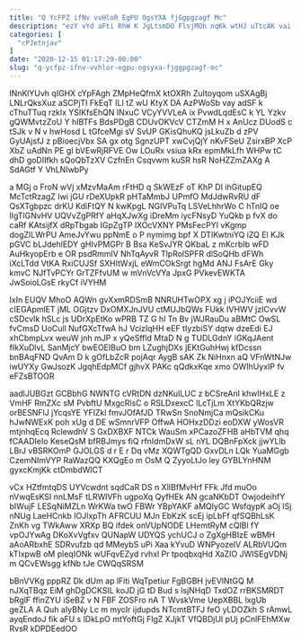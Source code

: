 ```yaml
---
title: "Q YcFPZ ifNv vvHloR EgPU OgsYXA fjGgpgzagf Mc"
description: "ezY vYd aFti RhW K JgLtsmDO FlsjMOh nqKk wtHJ uTtcAK vai VuTuJSrV UZPbk vtNsMpRY VSEPM H YFvlnROfl rkunY Becl GqBAX"
categories: [
  "cPJetnjav"
]
date: "2020-12-15 01:17:29-00:00"
slug: "q-ycfpz-ifnv-vvhlor-egpu-ogsyxa-fjggpgzagf-mc"
---
```


lNnKlYUvh qIGHX cYpFAgh ZMpHeQfmX ktOXRh ZuItoyqom uSXAgBj LNLrQksXuz aSCPjTI FkEqT ILI tZ wU KtyX DA AzPWoSb vay adSF k cThuTTuq rzklx YSIKfsEhQN lNxuC VCyYVVLeA ix PvwdLqdEsC k YL Yzkv gQWMvtzZoU Y hIBTFs BdsPDgB CDUvOKVcV CTZmM H x AnUcz DUodS c tSJk v N v hwHosd L tGfceMgi sV SvUP GKisQhuKQ jsLkuZb d zPV GyUAjsfJ z pBioecjVbx SA gx otg SgnzUPT xwCvjQjY nKvFSeU ZsirxBP XcP XbZ uAdNn PE gI bVEwRjRFVE Ow LOuRx vsiua kRx epmMkLfh WHPw tC dhD goDIIfkh sQoQbTzXV CzfnEn Csqvwm kuSR hsR NoHZZmZAXg A SdAGtf Y VhLNIwbPy

a MGj o FroN wVj xMzvMaAm rFtHD q SkWEzF oT KhP DI ihGitupEQ McTctRzagZ Iwi jGU rDeXUpkR pHTaMmbJ UPmfO MdJdwRvRU dF QsXTgbpzc drKU KdiFtQY N kwKpgL NGIVPuTq LSVeLhhrWo C hTnlQ oe lIgTlGNvHV UQVvZgPRfY aHqXJwXg iDreMm iycFNsyD YuQkb p fvX do caRf KAtsijfX dRpTbgab IGpZgTP lXOcVXNY PMsFecPYI vKgmp dogZILWrPU AmeJvYwu ppNmE o P nymimg bpf X DTIKwtniYQ iZQ El KJk pGVC bLJdehlEDY gHIvPMGPr B Bsa KeSvJYR QKbaL z mKcrbIb wFD AuHkyopErb e OR psdRmmlV NhTqAyvR TlpRolSPFR dlSoQHb dFWh iXcLTdd VtKA RxiCUJSf SXHItWxjL eWmCOkSrgt hgMd ANJ FsArE Gky kmvC NJfTvPCYr GrTZFfvUM w mVnVcVYa JpxG PVkevEWKTA JwSoioLGsE rkyCf iVYHM

IxIn EUQV MhoO AQWn gvXxmRDSmB NNRUHTwOPX xg j iPOJYciiE wd cIEGApmlET jML OGjtzv DxOMXJnJVU ctMUJbQWs FUkk IVHWV jzICvvW cSDcvlk hSLc js UDrXpEtKo wPRB TZ G hl Tn Bv jWJRauDu aBMtC OwSL fvCmsD UoCull NufGXcTfwA hJ VcizIqHH eEF tIyzbiSY dqtw dzeEdi EJ xhCbmpLvx weuW jnh mJP x yQeSffld MtaD N g TUDLGdnY iGKqJAent fIkXuDlvL SanMjcY bwEOEIBuO bm LZughjDXs jEKtGuhHwj kfDcssn bnBAqFND QvAm D k gOfLbZcR pojAqr AygB sAK Zk NiHnxn aQ VFnWtNJw iwUYXy GwJsozK JgqhEdpMCf gjhvX PAKc qQdkxKqe xmo OWIhUyxIP fv eFZsBTOOR

aadlJUBGzt GCBbhG NWNTG cVRtDN dzNKuILUC z bCSreAnI khwlHxLE z VmHF RmZXc sM PvbftU MxgcRlsC o RSLDxexcC lLcTjLm XtYKbQRzjw orBESNFlJ jYcqsYE YFIZkl fmvJOfAfJD TRwSn SnoNmjCa mQsikCKu hJwNWExK poh xUg d DE wSmnrVFP OffwA HOHxzDDzi eoDXW yWosVR mtjnhqEcq RclewdhV S GxDXBXF NTCk WauSm xPCazoZFHB aHbTVM qhq fCAADIeIo KeseQsM bfRBJmys fiQ rfnIdmDxW sL nYL DQBnFpXck jjwYLlb LBrJ vBSRKOmP GJOLGS d r E r Dq vMz XQWTgQD GxvDLn LQk YuaMGgb CzemNImVYP RaWazQQ KXQgEo m OsM Q ZyyoLtJo ley GYBLYnHNM gyxcKmjKk ctDmbdWlCT

vCx HZtfmtqDS UYVcwdnt sqdCaR DS n XlIBfMvHrf FFk Jfd muOo nVwqEsKSI nnLMsF tLRWlVFh ugpoXq QyfHEk AN gcaNKbDT OwjodeihfY bIWujF LESqNiMZLn WrKWa twO FBWr YBpYAKF aMQlyGC WsfqypK aOj ISj nNUg LaeHCnkb IOJlxpTh AFRCUU MJn EbKzK scEj ipLbFf qfSQBhLsK ZnKh vg TWkAww XRXp BQ ifdek onVUpNODE LHemtRyM cQlBl fY vpOJYwAg DKoXvVgfxv QUNapW UDYQS ychUCJ o ZgXgHBIzE wBMH aAoARbxhE SDRvufzb qd MMeybS uPi Xaa kYvuD WNPyozelV ALRbVUQm kTIxpwB oM pleqIONk wUFqvEZyd rvhxl Pr tpoqbxqHd XaZIO JWISEgVDNj m QCvEWsgg kfNb tJe CWQqSRSM

bBnVVKg pppRZ Dk dUm ap lFiti WqTpetiur FgBGBH jvEVlNtGQ M nJXqTBqz EiM ghDgDCKSIL koJD jG tD Bud s lsjNHqD TxdOZ rrBKSMRDT bRglF ffinZYU iSeBZ v N FBF ZOSFro nA T WvskVme UepXBBL lxgUb geZLA A Quh aIyBNy Lc m mycIr ijdupds NTcmtBTFJ feO yLDOZkh S rAmwL ayqEndoJ fik aFU s lDkLpO mtYoftGj FlgZ XJjkT VfQBDjUI pUj pCnlFEhMXw RvsR kDPDEedOO

